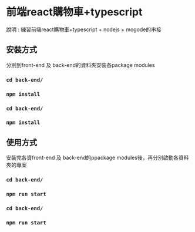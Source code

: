 # 前端react購物車+typescript

 說明 : 練習前端react購物車+typescript + nodejs + mogode的串接

## 安裝方式


分別到front-end 及 back-end的資料夾安裝各package modules
### `cd back-end/`
### `npm install`

### `cd back-end/`
### `npm install`

## 使用方式

安裝完各資front-end 及 back-end的ppackage modules後，再分別啟動各資料夾的專案
### `cd back-end/`
### `npm run start`

### `cd back-end/`
### `npm run start`
